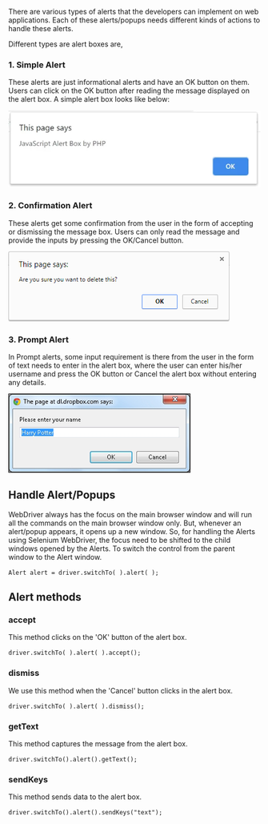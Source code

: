 There are various types of alerts that the developers can implement on web applications. Each of these alerts/popups needs different kinds of actions to handle these alerts. 

Different types are alert boxes are,

### 1. Simple Alert

These alerts are just informational alerts and have an OK button on them. Users can click on the OK button after reading the message displayed on the alert box. A simple alert box looks like below:

![](simplealertbox.webp)

### 2. Confirmation Alert

These alerts get some confirmation from the user in the form of accepting or dismissing the message box. Users can only read the message and provide the inputs by pressing the OK/Cancel button.

![](confirmationalertbox.png)

### 3. Prompt Alert
In Prompt alerts, some input requirement is there from the user in the form of text needs to enter in the alert box, where the user can enter his/her username and press the OK button or Cancel the alert box without entering any details.

![](promptalertbox.jpg)


## Handle Alert/Popups
WebDriver always has the focus on the main browser window and will run all the commands on the main browser window only. But, whenever an alert/popup appears, it opens up a new window. So, for handling the Alerts using Selenium WebDriver, the focus need to be shifted to the child windows opened by the Alerts. To switch the control from the parent window to the Alert window.

``` 
Alert alert = driver.switchTo( ).alert( );
```

## Alert methods

### accept
This method clicks on the 'OK' button of the alert box.
```
driver.switchTo( ).alert( ).accept();
```
### dismiss

We use this method when the 'Cancel' button clicks in the alert box.
```
driver.switchTo( ).alert( ).dismiss();
```
### getText
This method captures the message from the alert box.
```
driver.switchTo().alert().getText();
```
### sendKeys
This method sends data to the alert box.
```
driver.switchTo().alert().sendKeys("text");
```